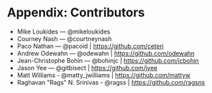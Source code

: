 # Appendix: Contributors

* Mike Loukides — @mikeloukides
* Courney Nash — @courtneynash
* Paco Nathan — @pacoid | https://github.com/ceteri
* Andrew Odewahn — @odewahn | https://github.com/odewahn
* Jean-Christophe Bohin — @bohinjc | https://github.com/jcbohin
* Jason Yee — @gitbisect | https://github.com/jyee
* Matt Williams - @matty_jwilliams | https://github.com/mattyw
* Raghavan "Rags" N. Srinivas - @ragss | https://github.com/ragsns
